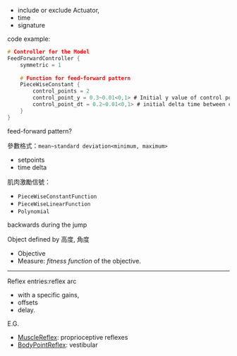 

- include or exclude Actuator, 
- time 
- signature

code example:
```C
# Controller for the Model
FeedForwardController {
	symmetric = 1
 
	# Function for feed-forward pattern
	PieceWiseConstant {
		control_points = 2
		control_point_y = 0.3~0.01<0,1> # Initial y value of control points
		control_point_dt = 0.2~0.01<0,1> # initial delta time between control points
	}
}
```
feed-forward pattern? 


參數格式：`mean~standard deviation<minimum, maximum>`
- setpoints
- time delta

肌肉激勵信號：
- `PieceWiseConstantFunction`
- `PieceWiseLinearFunction`
- `Polynomial`

backwards during the jump

Object defined by 高度, 角度
- Objective
- Measure: _fitness function_ of the objective.

---
Reflex entries:reflex arc
- with a specific gains, 
- offsets
- delay.

E.G.
- [MuscleReflex](https://scone.software/doku.php?id=ref:muscle_reflex "ref:muscle_reflex"): proprioceptive reflexes
- [BodyPointReflex](https://scone.software/doku.php?id=ref:body_point_reflex "ref:body_point_reflex"): vestibular